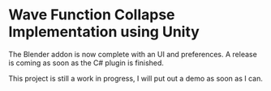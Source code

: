 # Wave Function Collapse Implementation using Unity

The Blender addon is now complete with an UI and preferences. A release is coming as soon as the C# plugin is finished.

This project is still a work in progress, I will put out a demo as soon as I can.